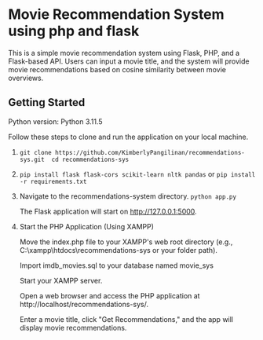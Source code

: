 # Movie Recommendation System using php and flask

This is a simple movie recommendation system using Flask, PHP, and a Flask-based API. Users can input a movie title, and the system will provide movie recommendations based on cosine similarity between movie overviews.

## Getting Started

Python version: Python 3.11.5

Follow these steps to clone and run the application on your local machine.

1. `` git clone https://github.com/KimberlyPangilinan/recommendations-sys.git 
      cd recommendations-sys
    ``
2. `` pip install flask flask-cors scikit-learn nltk pandas `` or  `pip install -r requirements.txt`
3.  Navigate to the recommendations-system directory. `` python app.py ``

    The Flask application will start on http://127.0.0.1:5000.

2. Start the PHP Application (Using XAMPP)

    Move the index.php file to your XAMPP's web root directory (e.g., C:\xampp\htdocs\recommendations-sys or your folder path).

    Import imdb_movies.sql to your database named movie_sys

    Start your XAMPP server.

    Open a web browser and access the PHP application at http://localhost/recommendations-sys/.

    Enter a movie title, click "Get Recommendations," and the app will display movie recommendations.

